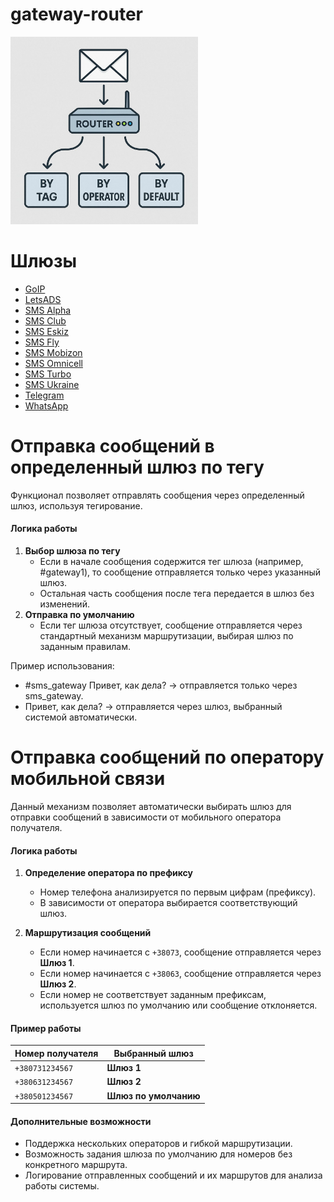 # gateway-router

<img src="https://raw.githubusercontent.com/Nekkoy/gateway-router/main/img/router.jpg" width="300" height="300">

Шлюзы
==========
- <a href="https://github.com/Nekkoy/gateway-goip" target="_blank">GoIP</a>
- <a href="https://github.com/Nekkoy/gateway-letsads" target="_blank">LetsADS</a>
- <a href="https://github.com/Nekkoy/gateway-smsalpha" target="_blank">SMS Alpha</a>
- <a href="https://github.com/Nekkoy/gateway-smsclub" target="_blank">SMS Club</a>
- <a href="https://github.com/Nekkoy/gateway-smseskiz" target="_blank">SMS Eskiz</a>
- <a href="https://github.com/Nekkoy/gateway-smsfly" target="_blank">SMS Fly</a>
- <a href="https://github.com/Nekkoy/gateway-smsmobizone" target="_blank">SMS Mobizon</a>
- <a href="https://github.com/Nekkoy/gateway-smsomnicell" target="_blank">SMS Omnicell</a>
- <a href="https://github.com/Nekkoy/gateway-smsturbo" target="_blank">SMS Turbo</a>
- <a href="https://github.com/Nekkoy/gateway-smsukraine" target="_blank">SMS Ukraine</a>
- <a href="https://github.com/Nekkoy/gateway-telegram" target="_blank">Telegram</a>
- <a href="https://github.com/Nekkoy/gateway-whatsapp" target="_blank">WhatsApp</a>

Отправка сообщений в определенный шлюз по тегу
=====================================================

Функционал позволяет отправлять сообщения через определенный шлюз, используя тегирование.

#### **Логика работы**  
 1. **Выбор шлюза по тегу**  
    - Если в начале сообщения содержится тег шлюза (например, #gateway1), то сообщение отправляется только через указанный шлюз.
    - Остальная часть сообщения после тега передается в шлюз без изменений.
 2. **Отправка по умолчанию**  
    - Если тег шлюза отсутствует, сообщение отправляется через стандартный механизм маршрутизации, выбирая шлюз по заданным правилам.

Пример использования:
 - #sms_gateway Привет, как дела? → отправляется только через sms_gateway.
 - Привет, как дела? → отправляется через шлюз, выбранный системой автоматически.


Отправка сообщений по оператору мобильной связи
=====================================================

Данный механизм позволяет автоматически выбирать шлюз для отправки сообщений в зависимости от мобильного оператора получателя.  

#### **Логика работы**  
1. **Определение оператора по префиксу**  
   - Номер телефона анализируется по первым цифрам (префиксу).  
   - В зависимости от оператора выбирается соответствующий шлюз.  

2. **Маршрутизация сообщений**  
   - Если номер начинается с `+38073`, сообщение отправляется через **Шлюз 1**.  
   - Если номер начинается с `+38063`, сообщение отправляется через **Шлюз 2**.  
   - Если номер не соответствует заданным префиксам, используется шлюз по умолчанию или сообщение отклоняется.  

#### **Пример работы**  
| Номер получателя  | Выбранный шлюз  |
|-------------------|----------------|
| `+380731234567`  | **Шлюз 1**      |
| `+380631234567`  | **Шлюз 2**      |
| `+380501234567`  | **Шлюз по умолчанию** |

#### **Дополнительные возможности**  
- Поддержка нескольких операторов и гибкой маршрутизации.  
- Возможность задания шлюза по умолчанию для номеров без конкретного маршрута.  
- Логирование отправленных сообщений и их маршрутов для анализа работы системы.





